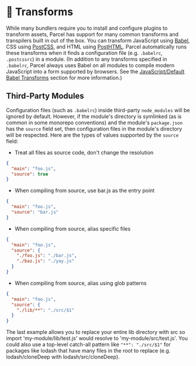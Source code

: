 # 🐠 Transforms

While many bundlers require you to install and configure plugins to transform assets, Parcel has support for many common transforms and transpilers built in out of the box. You can transform JavaScript using [Babel](https://babeljs.io), CSS using [PostCSS](http://postcss.org), and HTML using [PostHTML](https://github.com/posthtml/posthtml). Parcel automatically runs these transforms when it finds a configuration file (e.g. `.babelrc`, `.postcssrc`) in a module. (In addition to any transforms specified in `.babelrc`, Parcel always uses Babel on all modules to compile modern JavaScript into a form supported by browsers. See the [JavaScript/Default Babel Transforms](javascript.html#default-babel-transforms) section for more information.)

## Third-Party Modules

Configuration files (such as `.babelrc`) inside third-party `node_modules` will be ignored by default. However, if the module's directory is symlinked (as is common in some monorepo conventions) and the module's `package.json` has the `source` field set, then configuration files in the module's directory will be respected. Here are the types of values supported by the `source` field:

* Treat all files as source code, don't change the resolution

```json
{
  "main": "foo.js",
  "source": true
}
```

* When compiling from source, use bar.js as the entry point

```json
{
  "main": "foo.js",
  "source": "bar.js"
}
```

* When compiling from source, alias specific files

```json
{
  "main": "foo.js",
  "source": {
    "./foo.js": "./bar.js",
    "./baz.js": "./yay.js"
  }
}
```

* When compiling from source, alias using glob patterns

```json
{
  "main": "foo.js",
  "source": {
    "./lib/**": "./src/$1"
  }
}
```

The last example allows you to replace your entire lib directory with src so import 'my-module/lib/test.js' would resolve to 'my-module/src/test.js'. You could also use a top-level catch-all pattern like `"**": "./src/$1"` for packages like lodash that have many files in the root to replace (e.g. lodash/cloneDeep with lodash/src/cloneDeep).
